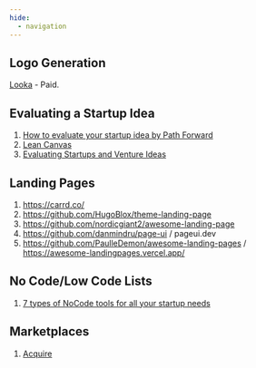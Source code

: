 ```yaml
---
hide:
  - navigation
---
```

## Logo Generation
[Looka](https://looka.com/) - Paid.

## Evaluating a Startup Idea
1. [How to evaluate your startup idea by Path Forward](https://thepathforward.io/how-to-evaluate-your-startup-idea/)
2. [Lean Canvas](https://leanstack.com/lean-canvas)
3. [Evaluating Startups and Venture Ideas](https://medium.com/neemz-innovation/evaluating-startups-and-venture-ideas-1dc419fe4d3a)

## Landing Pages
1. https://carrd.co/
2. https://github.com/HugoBlox/theme-landing-page
3. https://github.com/nordicgiant2/awesome-landing-page
4. https://github.com/danmindru/page-ui / pageui.dev
5. https://github.com/PaulleDemon/awesome-landing-pages / https://awesome-landingpages.vercel.app/


## No Code/Low Code Lists
1. [7 types of NoCode tools for all your startup needs](https://buildd.co/product/no-code-tools)

## Marketplaces
1. [Acquire](https://acquire.com/)
